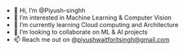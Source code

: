 - 👋 Hi, I’m @Piyush-singhh
- 👀 I’m interested in Machine Learning & Computer Vision
- 🌱 I’m currently learning Cloud computing and Architecture
- 💞️ I’m looking to collaborate on ML & AI projects
- 📫 Reach me out on @piyushwaitforitsingh@gmail.com



<!---
Piyush-singhh/Piyush-singhh is a ✨ special ✨ repository because its `README.md` (this file) appears on your GitHub profile.
You can click the Preview link to take a look at your changes.
--->
